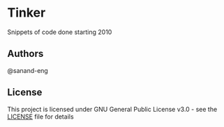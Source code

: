 # Tinker
Snippets of code done starting 2010


## Authors

@sanand-eng

## License

This project is licensed under GNU General Public License v3.0 - see the [LICENSE](LICENSE) file for details
